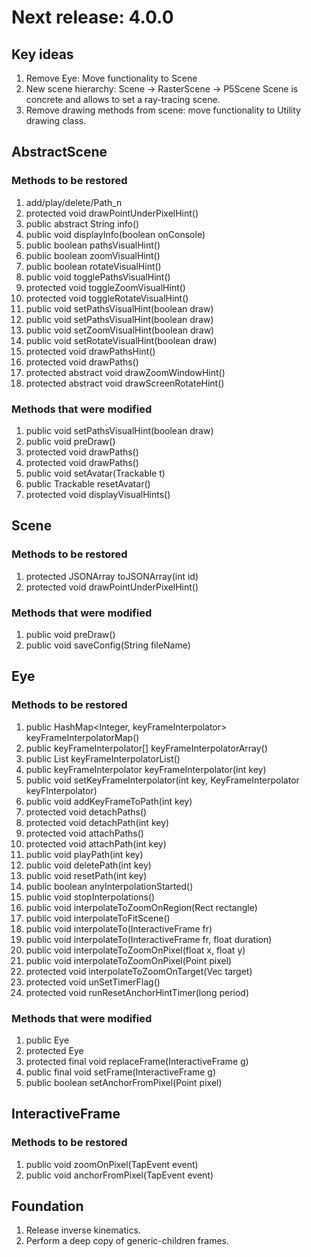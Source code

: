 # Next release: 4.0.0

## Key ideas

1. Remove Eye: Move functionality to Scene
2. New scene hierarchy:
Scene -> RasterScene -> P5Scene
Scene is concrete and allows to set a ray-tracing scene.
3. Remove drawing methods from scene: move functionality to Utility drawing class.

## AbstractScene

### Methods to be restored

1. add/play/delete/Path_n
2. protected void drawPointUnderPixelHint()
3. public abstract String info()
4. public void displayInfo(boolean onConsole)
5. public boolean pathsVisualHint()
6. public boolean zoomVisualHint()
7. public boolean rotateVisualHint()
8. public void togglePathsVisualHint()
9. protected void toggleZoomVisualHint()
10. protected void toggleRotateVisualHint()
11. public void setPathsVisualHint(boolean draw)
12. public void setPathsVisualHint(boolean draw)
13. public void setZoomVisualHint(boolean draw)
14. public void setRotateVisualHint(boolean draw)
15. protected void drawPathsHint()
16. protected void drawPaths()
17. protected abstract void drawZoomWindowHint()
18. protected abstract void drawScreenRotateHint()

### Methods that were modified

1. public void setPathsVisualHint(boolean draw) 
2. public void preDraw()
3. protected void drawPaths()
4. protected void drawPaths()
5. public void setAvatar(Trackable t)
6. public Trackable resetAvatar()
7. protected void displayVisualHints()

## Scene

### Methods to be restored

1. protected JSONArray toJSONArray(int id)
2. protected void drawPointUnderPixelHint()

### Methods that were modified

1. public void preDraw()
2. public void saveConfig(String fileName)

## Eye

### Methods to be restored

1. public HashMap<Integer, keyFrameInterpolator> keyFrameInterpolatorMap()
2. public keyFrameInterpolator[] keyFrameInterpolatorArray()
3. public List<keyFrameInterpolator> keyFrameInterpolatorList()
4. public keyFrameInterpolator keyFrameInterpolator(int key)
5. public void setKeyFrameInterpolator(int key, KeyFrameInterpolator keyFInterpolator)
6. public void addKeyFrameToPath(int key)
7. protected void detachPaths()
8. protected void detachPath(int key)
9. protected void attachPaths()
10. protected void attachPath(int key)
11. public void playPath(int key)
12. public void deletePath(int key)
13. public void resetPath(int key)
14. public boolean anyInterpolationStarted()
15. public void stopInterpolations()
16. public void interpolateToZoomOnRegion(Rect rectangle)
17. public void interpolateToFitScene()
18. public void interpolateTo(InteractiveFrame fr)
19. public void interpolateTo(InteractiveFrame fr, float duration)
20. public void interpolateToZoomOnPixel(float x, float y)
21. public void interpolateToZoomOnPixel(Point pixel)
22. protected void interpolateToZoomOnTarget(Vec target)
23. protected void unSetTimerFlag()
24. protected void runResetAnchorHintTimer(long period)

### Methods that were modified

1. public Eye
2. protected Eye
3. protected final void replaceFrame(InteractiveFrame g)
4. public final void setFrame(InteractiveFrame g)
5. public boolean setAnchorFromPixel(Point pixel)

## InteractiveFrame

### Methods to be restored

1. public void zoomOnPixel(TapEvent event)
2. public void anchorFromPixel(TapEvent event)

## Foundation

1. Release inverse kinematics.
2. Perform a deep copy of generic-children frames.
